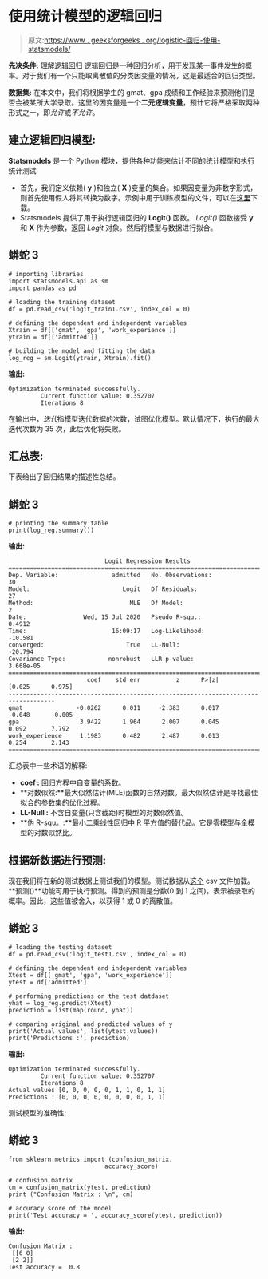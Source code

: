# 使用统计模型的逻辑回归

> 原文:[https://www . geeksforgeeks . org/logistic-回归-使用-statsmodels/](https://www.geeksforgeeks.org/logistic-regression-using-statsmodels/)

**先决条件:** [理解逻辑回归](https://www.geeksforgeeks.org/understanding-logistic-regression/)
逻辑回归是一种回归分析，用于发现某一事件发生的概率。对于我们有一个只能取离散值的分类因变量的情况，这是最适合的回归类型。

**数据集:**
在本文中，我们将根据学生的 gmat、gpa 成绩和工作经验来预测他们是否会被某所大学录取。这里的因变量是一个**二元逻辑变量**，预计它将严格采取两种形式之一，即*允许*或*不允许*。

## 建立逻辑回归模型:

**Statsmodels** 是一个 Python 模块，提供各种功能来估计不同的统计模型和执行统计测试

*   首先，我们定义依赖( **y** )和独立( **X** )变量的集合。如果因变量为非数字形式，则首先使用假人将其转换为数字。示例中用于训练模型的文件，可以在[这里](https://drive.google.com/file/d/1g4Ib_zuG_hJG6VWlXvqANti69w5cM66K/view?usp=sharing)下载。
*   Statsmodels 提供了用于执行逻辑回归的 **Logit()** 函数。 *Logit()* 函数接受 **y** 和 **X** 作为参数，返回 *Logit* 对象。然后将模型与数据进行拟合。

## 蟒蛇 3

```
# importing libraries
import statsmodels.api as sm
import pandas as pd

# loading the training dataset
df = pd.read_csv('logit_train1.csv', index_col = 0)

# defining the dependent and independent variables
Xtrain = df[['gmat', 'gpa', 'work_experience']]
ytrain = df[['admitted']]

# building the model and fitting the data
log_reg = sm.Logit(ytrain, Xtrain).fit()
```

**输出:**

```
Optimization terminated successfully.
         Current function value: 0.352707
         Iterations 8
```

在输出中，*迭代*指模型迭代数据的次数，试图优化模型。默认情况下，执行的最大迭代次数为 35 次，此后优化将失败。

## 汇总表:

下表给出了回归结果的描述性总结。

## 蟒蛇 3

```
# printing the summary table
print(log_reg.summary())
```

**输出:**

```
                           Logit Regression Results                           
==============================================================================
Dep. Variable:               admitted   No. Observations:                   30
Model:                          Logit   Df Residuals:                       27
Method:                           MLE   Df Model:                            2
Date:                Wed, 15 Jul 2020   Pseudo R-squ.:                  0.4912
Time:                        16:09:17   Log-Likelihood:                -10.581
converged:                       True   LL-Null:                       -20.794
Covariance Type:            nonrobust   LLR p-value:                 3.668e-05
===================================================================================
                      coef    std err          z      P>|z|      [0.025      0.975]
-----------------------------------------------------------------------------------
gmat               -0.0262      0.011     -2.383      0.017      -0.048      -0.005
gpa                 3.9422      1.964      2.007      0.045       0.092       7.792
work_experience     1.1983      0.482      2.487      0.013       0.254       2.143
===================================================================================
```

汇总表中一些术语的解释:

*   **coef :** 回归方程中自变量的系数。
*   **对数似然:**最大似然估计(MLE)函数的自然对数。最大似然估计是寻找最佳拟合的参数集的优化过程。
*   **LL-Null :** 不含自变量(只含截距)时模型的对数似然值。
*   **伪 R-squ。:**最小二乘线性回归中 [R 平方](https://www.geeksforgeeks.org/ml-r-squared-in-regression-analysis/)值的替代品。它是零模型与全模型的对数似然比。

## 根据新数据进行预测:

现在我们将在新的测试数据上测试我们的模型。测试数据从[这个](https://drive.google.com/file/d/1fPJrN3i7ZxP_c7WjSbxskIoiAnSLDn36/view?usp=sharing) csv 文件加载。
**预测()**功能可用于执行预测。得到的预测是分数(0 到 1 之间)，表示被录取的概率。因此，这些值被舍入，以获得 1 或 0 的离散值。

## 蟒蛇 3

```
# loading the testing dataset 
df = pd.read_csv('logit_test1.csv', index_col = 0)

# defining the dependent and independent variables
Xtest = df[['gmat', 'gpa', 'work_experience']]
ytest = df['admitted']

# performing predictions on the test datdaset
yhat = log_reg.predict(Xtest)
prediction = list(map(round, yhat))

# comparing original and predicted values of y
print('Actual values', list(ytest.values))
print('Predictions :', prediction)
```

**输出:**

```
Optimization terminated successfully.
         Current function value: 0.352707
         Iterations 8
Actual values [0, 0, 0, 0, 0, 1, 1, 0, 1, 1]
Predictions : [0, 0, 0, 0, 0, 0, 0, 0, 1, 1]
```

测试模型的准确性:

## 蟒蛇 3

```
from sklearn.metrics import (confusion_matrix,
                           accuracy_score)

# confusion matrix
cm = confusion_matrix(ytest, prediction)
print ("Confusion Matrix : \n", cm)

# accuracy score of the model
print('Test accuracy = ', accuracy_score(ytest, prediction))
```

**输出:**

```
Confusion Matrix : 
 [[6 0]
 [2 2]]
Test accuracy =  0.8
```